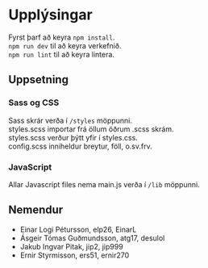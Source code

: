 # Upplýsingar

Fyrst þarf að keyra `npm install`. <br/>
`npm run dev` til að keyra verkefnið. <br/>
`npm run lint` til að keyra lintera.

## Uppsetning

### Sass og CSS

Sass skrár verða í `/styles` möppunni. <br/>
styles.scss importar frá öllum öðrum .scss skrám. <br/>
styles.scss verður þýtt yfir í styles.css. <br/>
config.scss inniheldur breytur, föll, o.sv.frv.

### JavaScript

Allar Javascript files nema main.js verða í `/lib` möppunni.

## Nemendur

- Einar Logi Pétursson, elp26, EinarL
- Ásgeir Tómas Guðmundsson, atg17, desulol
- Jakub Ingvar Pitak, jip2, jip999
- Ernir Styrmisson, ers51, ernir270
